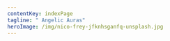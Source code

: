 ```yaml
---
contentKey: indexPage
tagline: " Angelic Auras"
heroImage: /img/nico-frey-jfknhsganfq-unsplash.jpg
---
```

